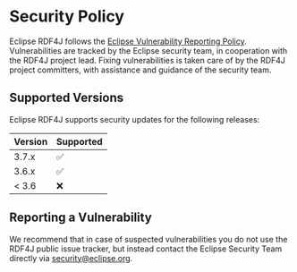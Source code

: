 # Security Policy

Eclipse RDF4J follows the [Eclipse Vulnerability Reporting Policy](https://www.eclipse.org/security/policy.php). Vulnerabilities are tracked by the Eclipse security team, in cooperation with the RDF4J project lead. Fixing vulnerabilities is taken care of by the RDF4J project committers, with assistance and guidance of the security team. 

## Supported Versions

Eclipse RDF4J supports security updates for the following releases:

| Version | Supported          |
| ------- | ------------------ |
| 3.7.x   | :white_check_mark: |
| 3.6.x   | :white_check_mark: |
| < 3.6   | :x:                |

## Reporting a Vulnerability

We recommend that in case of suspected vulnerabilities you do not use the RDF4J public issue tracker, but instead contact the Eclipse Security Team directly via security@eclipse.org.
